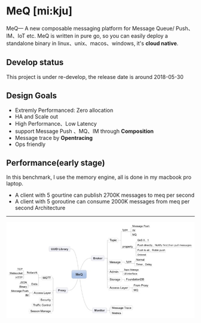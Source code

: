 # MeQ [mi:kju]

MeQ— A new composable messaging platform for Message Queue/ Push、IM、IoT etc.
MeQ is written in pure go, so you can easily deploy a standalone binary in linux、unix、macos、windows,  it's **cloud native**.

Develop status
---
This project is under re-develop, the release date is around 2018-05-30

Design Goals
------------
- Extremly Performanced: Zero allocation
- HA and Scale out
- High Performance、Low Latency
- support Message Push 、MQ、IM  through **Composition**
- Message trace by **Opentracing**
- Ops friendly
 

Performance(early stage)
-------------
In this benchmark, I use the memory engine, all is done in my macbook pro laptop.
- A client with 5 gourtine can  publish 2700K messages to meq per second
- A client with 5 goroutine can consume 2000K messages from meq per second
Architecture
------------

![](MeQ.jpeg)


